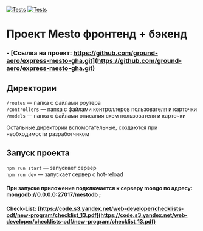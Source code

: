 [![Tests](../../actions/workflows/tests-13-sprint.yml/badge.svg)](../../actions/workflows/tests-13-sprint.yml) [![Tests](../../actions/workflows/tests-14-sprint.yml/badge.svg)](../../actions/workflows/tests-14-sprint.yml)
# Проект Mesto фронтенд + бэкенд
### - [Ссылка на проект: https://github.com/ground-aero/express-mesto-gha.git](https://github.com/ground-aero/express-mesto-gha.git)

## Директории

`/routes` — папка с файлами роутера  
`/controllers` — папка с файлами контроллеров пользователя и карточки   
`/models` — папка с файлами описания схем пользователя и карточки  
  
Остальные директории вспомогательные, создаются при необходимости разработчиком

## Запуск проекта

`npm run start` — запускает сервер   
`npm run dev` — запускает сервер с hot-reload

#### При запуске приложение подключается к серверу mongo по адресу: mongodb://0.0.0.0:27017/mestodb ;

#### Check-List: [https://code.s3.yandex.net/web-developer/checklists-pdf/new-program/checklist_13.pdf](https://code.s3.yandex.net/web-developer/checklists-pdf/new-program/checklist_13.pdf)
